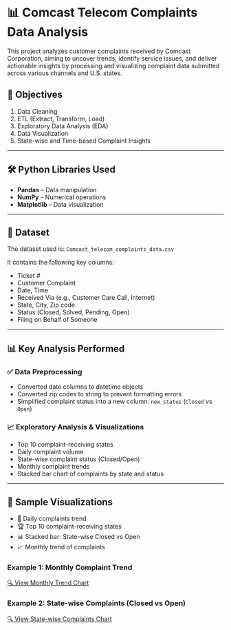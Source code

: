 # 📊 Comcast Telecom Complaints Data Analysis

This project analyzes customer complaints received by Comcast Corporation, aiming to uncover trends, identify service issues, and deliver actionable insights by processing and visualizing complaint data submitted across various channels and U.S. states.

## 📌 Objectives

1. Data Cleaning  
2. ETL (Extract, Transform, Load)  
3. Exploratory Data Analysis (EDA)  
4. Data Visualization  
5. State-wise and Time-based Complaint Insights  

---

## 🛠️ Python Libraries Used

- **Pandas** – Data manipulation  
- **NumPy** – Numerical operations  
- **Matplotlib** – Data visualization   

---

## 📁 Dataset

The dataset used is: `Comcast_telecom_complaints_data.csv`

It contains the following key columns:

- Ticket #
- Customer Complaint
- Date, Time
- Received Via (e.g., Customer Care Call, Internet)
- State, City, Zip code
- Status (Closed, Solved, Pending, Open)
- Filing on Behalf of Someone

---

## 📊 Key Analysis Performed

### ✅ Data Preprocessing

- Converted date columns to datetime objects
- Converted zip codes to string to prevent formatting errors
- Simplified complaint status into a new column: `new_status` (`Closed` vs `Open`)

### 📈 Exploratory Analysis & Visualizations

- Top 10 complaint-receiving states 
- Daily complaint volume
- State-wise complaint status (Closed/Open)
- Monthly complaint trends
- Stacked bar chart of complaints by state and status
---
## 📸 Sample Visualizations

- 📅 Daily complaints trend  
- 🏆 Top 10 complaint-receiving states  
- 📊 Stacked bar: State-wise Closed vs Open  
- 📈 Monthly trend of complaints

### Example 1: Monthly Complaint Trend  
[🔍 View Monthly Trend Chart](sample_images/monthly_trend.png)

### Example 2: State-wise Complaints (Closed vs Open)  
[🔍 View State-wise Complaints Chart](sample_images/statewise_stacked_bar.png)
